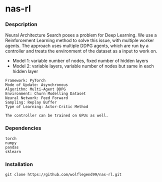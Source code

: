 # nas-rl

### Despcription
Neural Architecture Search poses a problem for Deep Learning. We use a Reinforcement Learning method to solve this issue, with multiple worker agents. The approach uses multiple DDPG agents, which are run by a controller and treats the environment of the dataset as a input to work on. 

- Model 1: variable number of nodes, fixed number of hidden layers
- Model 2: variable layers, variable number of nodes but same in each hidden layer

```
Framework: PyTorch
Mode of Update: Asynchronous
Algorithm: Multi-Agent DDPG
Environment: Churn Modelling Dataset
Neural Network: Feed Forward
Sampling: Replay Buffer
Type of Learning: Actor-Critic Method

The controller can be trained on GPUs as well.
```

### Dependencies
```
torch
numpy
pandas
sklearn
```

### Installation
```
git clone https://github.com/wolflegend99/nas-rl.git
```
